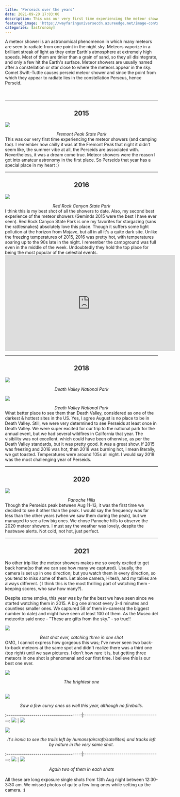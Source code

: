 ```yaml
---
title: 'Perseids over the years'
date: 2021-09-20 17:03:00
description: This was our very first time experiencing the meteor showers (camping too). I remember how chilly it was at the Fremont Peak that night didn't seem like, the summer vibe at all, the Perseids are associated with. Nevertheless, it was a dream come true. Meteor showers were the reason I got into amateur astronomy in the first place. So Perseids that year has a special place in my heart.
featured_image: 'https://wayfaringuniversecdn.azureedge.net/image-container/thumbnails/perseidMeteorShower.jpg'
categories: [astronomy]
---
```


A meteor shower is an astronomical phenomenon in which many meteors are seen to radiate from one point in the night sky. Meteors vaporize in a brilliant streak of light as they enter Earth's atmosphere at extremely high speeds. Most of them are tinier than a grain of sand, so they all disintegrate, and only a few hit the Earth's surface.
Meteor showers are usually named after a constellation or star close to where the meteors appear in the sky.
Comet Swift–Tuttle causes perseid meteor shower and since the point from which they appear to radiate lies in the constellation Perseus, hence Perseid.
<br><br><br>


<hr>
<center><h2>2015</h2></center>

![]({{site.data.settings.basic_settings.cdn_url}}/astronomy/perseids/perseidmeteorshower2015.jpg)
<center class="image-caption"><i>Fremont Peak State Park</i></center>
This was our very first time experiencing the meteor showers (and camping too). I remember how chilly it was at the Fremont Peak that night it didn't seem like, the summer vibe at all, the Perseids are associated with. Nevertheless, it was a dream come true. Meteor showers were the reason I got into amateur astronomy in the first place. So Perseids that year has a special place in my heart :)

<br>
<hr>
<center><h2>2016</h2></center>

![]({{site.data.settings.basic_settings.cdn_url}}/astronomy/perseids/perseidmeteorshower2016.jpg)
<center class="image-caption"><i>Red Rock Canyon State Park</i></center>
I think this is my best shot of all the showers to date. Also, my second best experience of the meteor showers (Geminds 2015 were the best I have ever seen).
Red Rock Canyon State Park is one my favorites for stargazing (sans the rattlesnakes) absolutely love this place. Though it suffers some light pollution at the horizon from Mojave, but all in all it's a quite dark site. Unlike the freezing temperatures of 2015, 2016 was pretty hot, with temperatures soaring up to the 90s late in the night. I remember the campground was full even in the middle of the week. Undoubtedly they hold the top place for being the most popular of the celestial events.

<iframe width="560" height="315" src="https://www.youtube.com/embed/wymwoFjFgRg" frameborder="0" allow="accelerometer; autoplay; encrypted-media; gyroscope; picture-in-picture" allowfullscreen></iframe>

<br>
<hr>
<center><h2>2018</h2></center>

![]({{site.data.settings.basic_settings.cdn_url}}/astronomy/perseids/perseiddeathvalley.jpg)
<center class="image-caption"><i>Death Valley National Park</i></center>

![]({{site.data.settings.basic_settings.cdn_url}}/astronomy/perseids/perseidmeteorshower2018.jpg)
<center class="image-caption"><i>Death Valley National Park</i></center>
What better place to see them than Death Valley, considered as one of the darkest & hottest sites in the US. Yes, I agree August is no place to be in Death Valley. Still, we were very determined to see Perseids at least once in Death Valley. We were super excited for our trip to the national park for the annual event, but we had several wildfires in California that year. The visibility was not excellent, which could have been otherwise, as per the Death Valley standards, but it was pretty good. It was a great show.
If 2015 was freezing and 2016 was hot, then 2018 was burning hot, I mean literally, we got toasted. Temperatures were around 105s all night. I would say 2018 was the most challenging year of Perseids.

<br>
<hr>
<center><h2>2020</h2></center>

![]({{site.data.settings.basic_settings.cdn_url}}/astronomy/perseids/perseidmeteorshower2020.jpg)
<center class="image-caption"><i>Panoche Hills</i></center>
Though the Perseids peak between Aug 11-13, it was the first time we decided to see it other than the peak. I would say the frequency was far less than the other years (when we saw them during the peak), but we managed to see a few big ones. We chose Panoche hills to observe the 2020 meteor showers. I must say the weather was lovely, despite the heatwave alerts. Not cold, not hot, just perfect.

<br>
<hr>
<center><h2>2021</h2></center>

No other trip like the meteor showers makes me so overly excited to get back home(so that we can see how many we captured). Usually, the camera is set up in one direction; but you watch them in every direction, so you tend to miss some of them. Let alone camera, Hitesh, and my tallies are always different. ( I think this is the most thrilling part of watching them - keeping scores, who saw how many?).

Despite some smoke, this year was by far the best we have seen since we started watching them in 2015. A big one almost every 3-4 minutes and countless smaller ones. We captured 58 of them in-camera( the biggest number to date) and might have seen at least 100 of them. As the Museo del meteorito said once - "These are gifts from the sky." - so true!!


![]({{site.data.settings.basic_settings.cdn_url}}/astronomy/perseids/perseids2021/threemeteors.jpg)
<center class="image-caption"><i>Best shot ever, catching three in one shot</i></center>
OMG, I cannot express how gorgeous this was; I've never seen two back-to-back meteors at the same spot and didn't realize there was a third one (top right) until we saw pictures. I don't how rare it is, but getting three meteors in one shot is phenomenal and our first time. I believe this is our best one ever.

![]({{site.data.settings.basic_settings.cdn_url}}/astronomy/perseids/perseids2021/brightestmeteor.jpg)
<center class="image-caption"><i>The brightest one</i></center>
<br>

![]({{site.data.settings.basic_settings.cdn_url}}/astronomy/perseids/perseids2021/curvymeteor.jpg)
<center class="image-caption"><i>Saw a few curvy ones as well this year, although no fireballs.</i></center>

:--------------------------------------:|:---------------------------------------:
![]({{site.data.settings.basic_settings.cdn_url}}/astronomy/perseids/perseids2021/perseids2021.jpg) |  ![]({{site.data.settings.basic_settings.cdn_url}}/astronomy/perseids/perseids2021/perseidmeteorshower.jpg)


![]({{site.data.settings.basic_settings.cdn_url}}/astronomy/perseids/perseids2021/meteorandairplane.jpg)
<center class="image-caption"><i>It's ironic to see the trails left by humans(aircraft/satellites) and tracks left by nature in the very same shot.</i></center>


:--------------------------------------:|:---------------------------------------:
![]({{site.data.settings.basic_settings.cdn_url}}/astronomy/perseids/perseids2021/twometeors.jpg) |  ![]({{site.data.settings.basic_settings.cdn_url}}/astronomy/perseids/perseids2021/twometeorsinoneshot.jpg)

<center class="image-caption"><i>Again two of them in each shots</i></center>
<br>
All these are long exposure single shots from 13th Aug night between 12:30-3:30 am. We missed photos of quite a few long ones while setting up the camera. :(
<br><br>